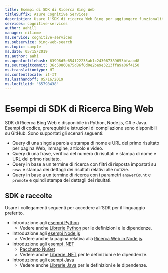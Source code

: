 ```yaml
---
title: Esempi di SDK di Ricerca Bing Web
titleSuffix: Azure Cognitive Services
description: Usare l'SDK di ricerca Web Bing per aggiungere funzionalità di ricerca all'applicazione Python, Node.js, C# o Java.
services: cognitive-services
author: aahill
manager: nitinme
ms.service: cognitive-services
ms.subservice: bing-web-search
ms.topic: sample
ms.date: 05/15/2019
ms.author: aahi
ms.openlocfilehash: 63996d5e654f22235ab1c243067389653bfaabd8
ms.sourcegitcommit: 36c50860e75d86f0d0e2be9e3213ffa9a06f4150
ms.translationtype: HT
ms.contentlocale: it-IT
ms.lasthandoff: 05/16/2019
ms.locfileid: "65798438"
---
```

# <a name="bing-web-search-sdk-samples"></a>Esempi di SDK di Ricerca Bing Web

SDK di Ricerca Bing Web è disponibile in Python, Node.js, C# e Java. Esempi di codice, prerequisiti e istruzioni di compilazione sono disponibili su GitHub. Sono supportati gli scenari seguenti:

* Query di una singola parola e stampa di nome e URL del primo risultato per pagina Web, immagine, articolo e video.
* Query di una frase, verifica del numero di risultati e stampa di nome e URL del primo risultato.
* Query in base a un termine di ricerca con filtri di risposta impostati su `news` e stampa dei dettagli dei risultati relativi alle notizie.
* Query in base a un termine di ricerca con i parametri `answerCount` e `promote` e quindi stampa dei dettagli dei risultati.

## <a name="sdks-and-libraries"></a>SDK e raccolte

Usare i collegamenti seguenti per accedere all'SDK per il linguaggio preferito.

* Introduzione agli [esempi Python](https://github.com/Azure-Samples/cognitive-services-python-sdk-samples)
  * Vedere anche [Librerie Python](https://github.com/Azure/azure-sdk-for-python/tree/master/azure-cognitiveservices-search-websearch) per le definizioni e le dipendenze.
* Introduzione agli [esempi Node.js](https://github.com/Azure-Samples/cognitive-services-node-sdk-samples)
  * Vedere anche la pagina relativa alla [Ricerca Web in Node.js](https://github.com/Azure/azure-sdk-for-node/tree/master/lib/services/cognitiveServicesWebSearch).
* Introduzione agli [esempi .NET](https://github.com/Azure-Samples/cognitive-services-dotnet-sdk-samples/tree/master/BingSearchv7)
  * [Pacchetto NuGet](https://www.nuget.org/packages/Microsoft.Azure.CognitiveServices.Search.WebSearch/1.2.0)
  * Vedere anche [Librerie .NET](https://github.com/Azure/azure-sdk-for-net/tree/psSdkJson6/src/SDKs/CognitiveServices/dataPlane/Search/BingWebSearch) per le definizioni e le dipendenze.
* Introduzione agli [esempi Java](https://github.com/Azure-Samples/cognitive-services-java-sdk-samples)
  * Vedere anche [Librerie Java](https://github.com/Azure-Samples/cognitive-services-java-sdk-samples/tree/master/Search/BingWebSearch) per le definizioni e le dipendenze.
